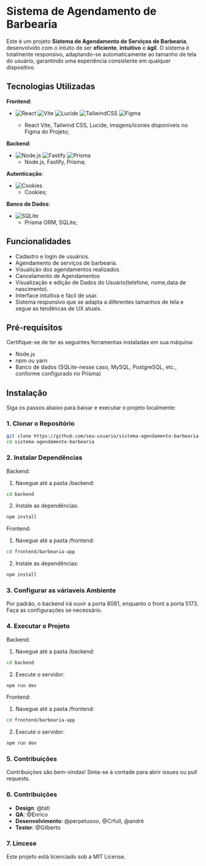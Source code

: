 # Sistema de Agendamento de Barbearia

Este é um projeto **Sistema de Agendamento de Serviços de Barbearia**, desenvolvido com o intuito de ser **eficiente**, **intuitivo** e **ágil**. O sistema é totalmente responsivo, adaptando-se automaticamente ao tamanho de tela do usuário, garantindo uma experiência consistente em qualquer dispositivo.

## Tecnologias Utilizadas

**Frontend**:
  - ![React](https://img.shields.io/badge/React-20232A?style=for-the-badge&logo=react&logoColor=61DAFB) ![Vite](https://img.shields.io/badge/Vite-646CFF?style=for-the-badge&logo=vite&logoColor=white) ![Lucide](https://img.shields.io/badge/Lucide-F08080?style=for-the-badge&logo=lucide&logoColor=white)
 ![TailwindCSS](https://img.shields.io/badge/Tailwind_CSS-38B2AC?style=for-the-badge&logo=tailwind-css&logoColor=white) ![Figma](https://img.shields.io/badge/Figma-F24E1E?style=for-the-badge&logo=figma&logoColor=white)
  
       - React Vite, Tailwind CSS, Lucide, imagens/ícones disponíveis no Figma do Projeto;
    
**Backend**:
  - ![Node.js](https://img.shields.io/badge/Node.js-43853D?style=for-the-badge&logo=node.js&logoColor=white) ![Fastify](https://img.shields.io/badge/Fastify-000000?style=for-the-badge&logo=fastify&logoColor=white)
  ![Prisma](https://img.shields.io/badge/Prisma-2D3748?style=for-the-badge&logo=prisma&logoColor=white) 
       - Node.js, Fastify, Prisma;
  
**Autenticação**:
  - ![Cookies](https://img.shields.io/badge/Cookies-FFD700?style=for-the-badge&logo=cookie&logoColor=black) 
    - Cookies;
    
**Banco de Dados**:
- ![SQLite](https://img.shields.io/badge/SQLite-003B57?style=for-the-badge&logo=sqlite&logoColor=white)
   - Prisma ORM, SQLite;

## Funcionalidades

- Cadastro e login de usuários.
- Agendamento de serviços de barbearia.
- Visualição dos agendamentos realizados.
- Cancelamento de Agendamentos
- Visualização e edição de Dados do Usuário(telefone, nome,data de nascimento).
- Interface intuitiva e fácil de usar.
- Sistema responsivo que se adapta a diferentes tamanhos de tela e segue as tendêncas de UX atuais.

## Pré-requisitos

Certifique-se de ter as seguintes ferramentas instaladas em sua máquina:

- Node.js
- npm ou yarn
- Banco de dados (SQLite-nesse caso, MySQL, PostgreSQL, etc., conforme configurado no Prisma)

## Instalação

Siga os passos abaixo para baixar e executar o projeto localmente:

### 1. Clonar o Repositório

```bash
git clone https://github.com/seu-usuario/sistema-agendamento-barbearia.git
cd sistema-agendamento-barbearia
```
### 2. Instalar Dependências
Backend:
  1. Navegue até a pasta /backend:
```bash
cd backend
```
 2. Instale as dependências:
```bash
npm install
```
Frontend:
 1. Navegue até a pasta /frontend:
```bash
cd frontend/barbearia-app
```
 2. Instale as dependências:
```bash
npm install
```
### 3. Configurar as váriaveis Ambiente
  Por padrão, o backend irá ouvir a porta 8081, enquanto o front a porta 5173. Faça as configurações se necessário.

### 4. Executar o Projeto
Backend:
  1. Navegue até a pasta /backend:
```bash
cd backend
```
  2. Execute o servidor:
```bash
npm run dev
```
Frontend:
  1. Navegue até a pasta /frontend:
```bash
cd frontend/barbearia-app
```
  2. Execute o servidor:
```bash
npm run dev
```
### 5. Contribuições
Contribuições são bem-vindas! Sinta-se à vontade para abrir issues ou pull requests.

### 6. Contribuições
- **Design**: @tati
- **QA**: @Enrico 
- **Desenvolvimento**: @perpetuooo, @Crfull, @andré
- **Tester**: @Gilberto


### 7. Lincese 
Este projeto está licenciado sob a MIT License.



